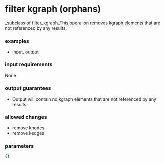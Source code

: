 # filter kgraph (orphans)

_subclass of [filter_kgraph](./filter_kgraph.md)_This operation removes kgraph elements that are not referenced by any results.

### examples

- [input](../examples/fill_and_filter/messages/03_filtered_results_top_n.json), [output](../examples/fill_and_filter/messages/04_filtered_kgraph_orphans.json)

### input requirements

None

### output guarantees

- Output will contain no kgraph elements that are not referenced by any results.

### allowed changes

- remove knodes
- remove kedges

### parameters

```yaml
{}
```
